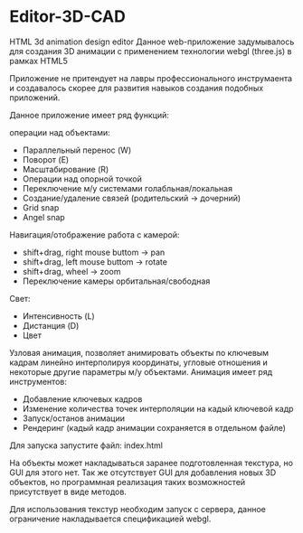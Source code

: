 # Editor-3D-CAD
HTML 3d animation design editor
Данное web-приложение задумывалось для создания 3D анимации с применением технологии webgl (three.js) в рамках HTML5

Приложение не притендует на лавры профессионального инструмаента и создавалось скорее для развития навыков создания подобных приложений.

Данное приложение имеет ряд функций:

операции над объектами:
  - Параллельный перенос          (W)
  - Поворот                       (E)
  - Масштабирование               (R)
  - Операции над опорной точкой
  - Переключение м/у системами голабльная/локальная
  - Создание/удаление связей (родительский -> дочерний)
  - Grid snap
  - Angel snap

Навигация/отображение работа с камерой:
  - shift+drag, right mouse buttom -> pan
  - shift+drag, left mouse buttom  -> rotate 
  - shift+drag, wheel              -> zoom
  - Переключение камеры орбитальная/свободная

Свет:
  - Интенсивность                 (L)
  - Дистанция                     (D)
  - Цвет
  
Узловая анимация, позволяет анимировать объекты по ключевым кадрам
линейно интерполируя координаты, угловые отношения и некоторые другие
параметры м/у объектами.
Анимация имеет ряд инструментов:
  - Добавление ключевых кадров
  - Изменение количества точек интерполяции на кадый ключевой кадр
  - Запуск/останов анимации
  - Рендеринг (кадый кадр анимации сохраняется в отдельном файле)
  
  Для запуска запустите файл: index.html
  
  На объекты может накладываться заранее подготовленная текстура, но GUI для этого нет.
  Так же отсутствует GUI для добавления новых 3D объектов, но программная реализация таких возможностей
  присутствует в виде методов.
  
  Для использования текстур необходим запуск с сервера, данное ограничение накладывается спецификацией webgl.
